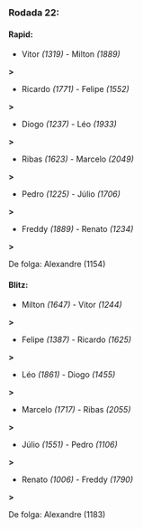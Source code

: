 ### Rodada 22:

#### Rapid:

* Vitor *(1319)*     -     Milton *(1889)*

 **>** 
* Ricardo *(1771)*     -     Felipe *(1552)*

 **>** 
* Diogo *(1237)*     -     Léo *(1933)*

 **>** 
* Ribas *(1623)*     -     Marcelo *(2049)*

 **>** 
* Pedro *(1225)*     -     Júlio *(1706)*

 **>** 
* Freddy *(1889)*     -     Renato *(1234)*

 **>** 

De folga: Alexandre (1154)

#### Blitz:

* Milton *(1647)*     -     Vitor *(1244)*

 **>** 
* Felipe *(1387)*     -     Ricardo *(1625)*

 **>** 
* Léo *(1861)*     -     Diogo *(1455)*

 **>** 
* Marcelo *(1717)*     -     Ribas *(2055)*

 **>** 
* Júlio *(1551)*     -     Pedro *(1106)*

 **>** 
* Renato *(1006)*     -     Freddy *(1790)*

 **>** 

De folga: Alexandre (1183)

